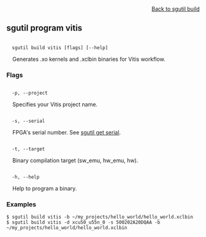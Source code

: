 <div id="readme" class="Box-body readme blob js-code-block-container">
<article class="markdown-body entry-content p-3 p-md-6" itemprop="text">
<p align="right">
<a href="https://github.com/fpgasystems/hacc/blob/main/CLI/docs/sgutil-build.md#sgutil-build">Back to sgutil build</a>
</p>

## sgutil program vitis

<code>
  sgutil build vitis [flags] [--help]
</code>
<p>
  &nbsp; &nbsp; Generates .xo kernels and .xclbin binaries for Vitis workflow.
</p>

### Flags
<!-- <code>
  -b, --binary <string>
</code>
<p>
  &nbsp; &nbsp; Programs an .xclbin binary to the specified device.
</p>

<code>
  -n, --name <string>
</code>
<p>
  &nbsp; &nbsp; FPGA's device name. See <a href="https://github.com/fpgasystems/hacc/blob/main/CLI/docs/sgutil-get-device.md">sgutil get device</a>.
</p> -->

<code>
  -p, --project <string>
</code>
<p>
  &nbsp; &nbsp; Specifies your Vitis project name.
</p>

<code>
  -s, --serial <string>
</code>
<p>
  &nbsp; &nbsp; FPGA's serial number. See <a href="https://github.com/fpgasystems/hacc/blob/main/CLI/docs/sgutil-get-serial.md">sgutil get serial</a>.
</p>

<code>
  -t, --target <string>
</code>
<p>
  &nbsp; &nbsp; Binary compilation target (sw_emu, hw_emu, hw).
</p>

<code>
  -h, --help <string>
</code>
<p>
  &nbsp; &nbsp; Help to program a binary.
</p>

### Examples
```
$ sgutil build vitis -b ~/my_projects/hello_world/hello_world.xclbin
$ sgutil build vitis -d xcu50_u55n_0 -s 500202A20DQAA -b ~/my_projects/hello_world/hello_world.xclbin
```
